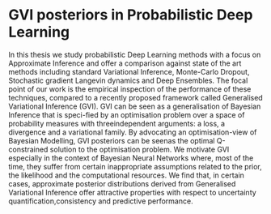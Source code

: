 # GVI posteriors in Probabilistic Deep Learning

In this thesis we study probabilistic Deep Learning methods with a focus on Approximate Inference and offer a comparison against state of the art methods including standard Variational Inference, Monte-Carlo Dropout, Stochastic gradient Langevin dynamics and Deep Ensembles. The  focal point of our work is the empirical inspection of the performance of these techniques, compared to a recently proposed framework called Generalised Variational Inference (GVI). GVI can be seen as a generalisation of Bayesian Inference that is speci-fied by an optimisation problem over a space of probability measures with threeindependent arguments:  a loss, a divergence and a variational family.  By advocating an optimisation-view of Bayesian Modelling, GVI posteriors can be seenas the optimal Q-constrained solution to the optimisation problem.  We motivate GVI especially in the context of Bayesian Neural Networks where,  most of the time, they suffer from certain inappropriate assumptions related to the prior, the likelihood and the computational resources.  We find that, in certain cases, approximate posterior distributions derived from Generalised Variational Inference offer attractive properties with respect to uncertainty quantification,consistency and predictive performance.
